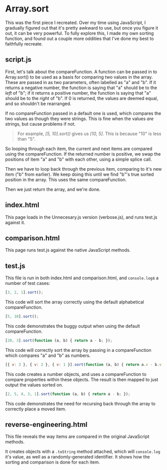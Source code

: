 # Array.sort
This was the first piece I recreated. Over my time using JavaScript, I gradually figured out 
that it's pretty awkward to use, but once you figure it out, it can be very powerful. To fully 
explore this, I made my own sorting function, and found out a couple more oddities that I've 
done my best to faithfully recreate.

## script.js
First, let's talk about the compareFunction. A function can be passed in to Array.sort() to be 
used as a basis for comparing two values in the array. These are passed in as two parameters, 
often labelled as "a" and "b". If it returns a negative number, the function is saying that "a" 
should be to the _left_ of "b"; if it returns a positive number, the function is saying that "a" 
should be to the _right_ of "b". If 0 is returned, the values are deemed equal, and so shouldn't 
be rearranged.

If no compareFunction passed in a default one is used, which compares the two values as though 
they were strings. This is fine when the values _are_ strings, but cause problems if not.

> For example, <cite>[5, 10].sort()</cite> gives us <cite>[10, 5]</cite>. This is because "10" is less than 
> "5".

So looping through each item, the current and next items are compared using the compareFunction. 
If the returned number is positive, we swap the positions of item "a" and "b" with each other, 
using a simple splice call.

Then we have to loop back through the previous item, comparing to it's new item ("b" from 
earlier). We keep doing this until we find "b"'s true sorted position in the array. This uses 
the same compareFunction.

Then we just return the array, and we're done.


## index.html
This page loads in the Unnecesary.js version (verbose.js), and runs test.js against it.


## comparison.html
This page runs test.js against the native JavaScript methods.


## test.js
This file is run in both index.html and comparison.html, and `console.log`s a number of test 
cases:

```js
[3, 2, 1].sort();
```
This code will sort the array correctly using the default alphabetical compareFunction.

```js
[5, 10].sort();
```
This code demonstrates the buggy output when using the default compareFunction.

```js
[20, 3].sort(function (a, b) { return a - b; });
```
This code will correctly sort the array by passing in a compareFunction which compares "a" and 
"b" as numbers.

```js
[{ v: 3 }, { v: 2 }, { v: 1 }].sort(function (a, b) { return a.v - b.v; }).map(function (v) { return v.v; })
```
This code creates a number objects, and uses a compareFunction to compare properties within 
these objects. The result is then mapped to just output the values sorted on.

```js
[2, 5, 4, 3, 1].sort(function (a, b) { return a - b; });
```
This code demonstrates the need for recursing back through the array to correctly place a moved 
item.


## reverse-engineering.html
This file reveals the way items are compared in the original JavaScript methods.

It creates objects with a `.toString` method attached, which will `console.log` it's value, 
as well as a randomly-generated identifier. It shows how the sorting and comparison is done 
for each item.
